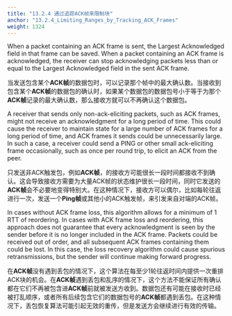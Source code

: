```yaml
---
title: "13.2.4 通过追踪ACK帧来限制块"
anchor: "13.2.4_Limiting_Ranges_by_Tracking_ACK_Frames"
weight: 1324
---
```


When a packet containing an ACK frame is sent, the Largest Acknowledged field in that frame can be saved. When a packet containing an ACK frame is acknowledged, the receiver can stop acknowledging packets less than or equal to the Largest Acknowledged field in the sent ACK frame.

当发送包含某个**ACK帧**的数据包时，可以记录那个帧中的最大确认数。当接收到包含某个**ACK帧**的数据包的确认时，如果某个数据包的数据包号小于等于为那个**ACK帧**记录的最大确认数，那么接收方就可以不再确认这个数据包。

A receiver that sends only non-ack-eliciting packets, such as ACK frames, might not receive an acknowledgment for a long period of time. This could cause the receiver to maintain state for a large number of ACK frames for a long period of time, and ACK frames it sends could be unnecessarily large. In such a case, a receiver could send a PING or other small ack-eliciting frame occasionally, such as once per round trip, to elicit an ACK from the peer.

只发送非ACK触发包，例如**ACK帧**，的接收方可能很长一段时间都接收不到确认。这会导致接收方需要为大量ACK帧的状态维护很长一段时间，同时它发送的**ACK帧**会不必要地变得特别大。在这种情况下，接收方可以偶尔，比如每轮往返进行一次，发送一个**Ping帧**或其他小的ACK触发帧，来引发来自对端的ACK帧。

In cases without ACK frame loss, this algorithm allows for a minimum of 1 RTT of reordering. In cases with ACK frame loss and reordering, this approach does not guarantee that every acknowledgment is seen by the sender before it is no longer included in the ACK frame. Packets could be received out of order, and all subsequent ACK frames containing them could be lost. In this case, the loss recovery algorithm could cause spurious retransmissions, but the sender will continue making forward progress.

在**ACK帧**没有遇到丢包的情况下，这个算法在每至少1轮往返时间内提供一次重排ACK块的机会。在**ACK帧**遇到丢包和乱序的情况下，这个方法不能保证所有确认都在它们不再被包含进**ACK帧**前就被发送方收到。数据包还有可能在接收时已经被打乱顺序，或者所有后续包含它们的数据包号的**ACK帧**都遇到丢包。在这种情况下，丢包恢复算法可能引起无效的重传，但是发送方会继续进行有效的传输。
